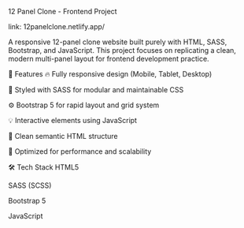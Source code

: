 12 Panel Clone - Frontend Project

link: 
12panelclone.netlify.app/

A responsive 12-panel clone website built purely with HTML, SASS, Bootstrap, and JavaScript. This project focuses on replicating a clean, modern multi-panel layout for frontend development practice.

🚀 Features
🔥 Fully responsive design (Mobile, Tablet, Desktop)

🎨 Styled with SASS for modular and maintainable CSS

⚙️ Bootstrap 5 for rapid layout and grid system

💡 Interactive elements using JavaScript

📄 Clean semantic HTML structure

🎯 Optimized for performance and scalability

🛠️ Tech Stack
HTML5

SASS (SCSS)

Bootstrap 5

JavaScript
